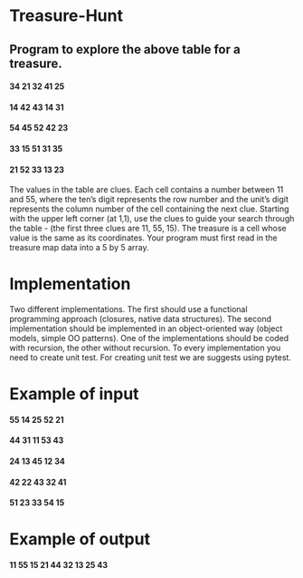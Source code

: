 # Treasure-Hunt

## Program to explore the above table for a treasure.

#### 34 21 32 41 25
#### 14 42 43 14 31
#### 54 45 52 42 23
#### 33 15 51 31 35
#### 21 52 33 13 23


The values in the table are clues. Each cell contains a number between 11 and 55, where the ten’s
digit represents the row number and the unit’s digit represents the column number of the cell
containing the next clue. Starting with the upper left corner (at 1,1), use the clues to guide your
search through the table - (the first three clues are 11, 55, 15). The treasure is a cell whose value is
the same as its coordinates. Your program must first read in the treasure map data into a 5 by 5
array.

# Implementation

Two different implementations. The first should use a functional programming approach
(closures, native data structures). The second implementation should be implemented in an
object-oriented way (object models, simple OO patterns). One of the implementations should be
coded with recursion, the other without recursion. To every implementation you need to create unit
test. For creating unit test we are suggests using pytest.

# Example of input

#### 55 14 25 52 21
#### 44 31 11 53 43
#### 24 13 45 12 34
#### 42 22 43 32 41
#### 51 23 33 54 15

# Example of output

#### 11 55 15 21 44 32 13 25 43
